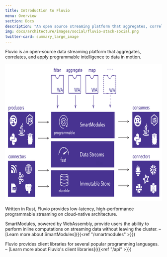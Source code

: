 ```yaml
---
title: Introduction to Fluvio
menu: Overview
section: Docs
description: "An open source streaming platform that aggregates, correlates, and applies programmable intelligence to data in motion"
img: docs/architecture/images/social/fluvio-stack-social.png
twitter-card: summary_large_image
---
```


Fluvio is an open-source data streaming platform that aggregates, correlates, and apply programmable intelligence to data in motion. 


<img src="architecture/images/fluvio-stack.svg" alt="Fluvio Stack" justify="center" height="440">


Written in Rust, Fluvio provides low-latency, high-performance programmable streaming on cloud-native architecture.

SmartModules, powered by WebAssembly, provide users the ability to perform inline computations on streaming
data without leaving the cluster. – [Learn more about SmartModules]({{<ref "/smartmodules" >}})

Fluvio provides client libraries for several popular programming languages. – [Learn more about Fluvio's client libraries]({{<ref "/api" >}})

